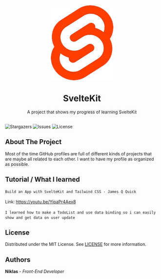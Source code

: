 <br/>
<p align="center">
  <a href="https://github.com/xniklas18/sveltekit">
    <img src="static/logo.png" alt="Logo">
  </a>

  <h1 align="center">SvelteKit</h1>

  <p align="center">
    A project that shows my progress of learning SvelteKit
    <br/>
    <br/>
  </p>
</p>

![Stargazers](https://img.shields.io/github/stars/xniklas18/sveltekit?style=social) ![Issues](https://img.shields.io/github/issues/xniklas18/sveltekit) ![License](https://img.shields.io/github/license/xniklas18/sveltekit)

## About The Project

Most of the time GitHub profiles are full of different kinds of projects that are maybe all related to each other. I want to have my profile as organized as possible.

## Tutorial / What I learned

`Build an App with SvelteKit and Tailwind CSS - James Q Quick` <br />
<br />
Link: https://youtu.be/YipaPr4Aex8
<br />
<br />
`I learned how to make a TodoList and use data binding so i can easily show and get data on user update`

## License

Distributed under the MIT License. See [LICENSE](https://github.com/xniklas18/sveltekit/blob/master/LICENSE) for more information.

## Authors

**Niklas** - _Front-End Developer_
